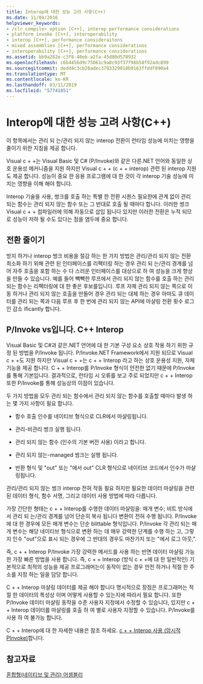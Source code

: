 ```yaml
---
title: Interop에 대한 성능 고려 사항(C++)
ms.date: 11/04/2016
helpviewer_keywords:
- /clr compiler option [C++], interop performance considerations
- platform invoke [C++], interoperability
- interop [C++], performance consideraitons
- mixed assemblies [C++], performance considerations
- interoperability [C++], performance considerations
ms.assetid: bb9a282e-c3f8-40eb-a2fa-45d80d578932
ms.openlocfilehash: c6b4456d9c75061c9a8c93f37f98b58f92adc899
ms.sourcegitcommit: dedd4c3cb28adec3793329018b9163ffddf890a4
ms.translationtype: MT
ms.contentlocale: ko-KR
ms.lasthandoff: 03/11/2019
ms.locfileid: "57741851"
---
```

# <a name="performance-considerations-for-interop-c"></a>Interop에 대한 성능 고려 사항(C++)

이 항목에서는 관리 되 는/관리 되지 않는 interop 전환이 런타임 성능에 미치는 영향을 줄이기 위한 지침을 제공 합니다.

Visual c + +는 Visual Basic 및 C# (P/Invoke)와 같은 다른.NET 언어와 동일한 상호 운용성 메커니즘을 지원 하지만 Visual c + + (c + + interop) 관련 된 interop 지원도 제공 합니다. 성능이 중요 한 응용 프로그램에 대 한 것이 각 interop 기술 성능에 미치는 영향을 이해 해야 합니다.

Interop 기술을 사용, 썽크를 호출 하는 특별 한 전환 시퀀스 필요한에 관계 없이 관리 되는 함수는 관리 되지 않는 함수 또는 그 반대로 호출 될 때마다 합니다. 이러한 썽크 Visual c + + 컴파일러에 의해 자동으로 삽입 됩니다 있지만 이러한 전환은 누적 되므로 성능이 저하 될 수도 있다는 점을 염두에 중요 합니다.

## <a name="reducing-transitions"></a>전환 줄이기

방지 하거나 interop 썽크 비용을 절감 하는 한 가지 방법은 관리/관리 되지 않는 전환 최소화 하기 위해 관련 된 인터페이스를 리팩터링 하는 경우 관리 되 는/관리 경계를 넘어 자주 호출을 포함 하는 수 다 스러운 인터페이스를 대상으로 하 여 성능을 크게 향상을 만들 수 있습니다. 예를 들어 빽빽한 루프에서 관리 되지 않는 함수를 호출 하는 관리 되는 함수는 리팩터링에 대 한 좋은 후보를입니다. 루프 자체 관리 되지 않는 쪽으로 이동 하거나 관리 되지 않는 호출을 만들어 경우 관리 되는 대체 하는 경우 아마도 큐 데이터를 관리 되는 쪽과 다음 루프 후 한 번에 관리 되지 않는 API에 마샬링 전환 횟수 로그인 감소 ificantly 합니다.

## <a name="pinvoke-vs-c-interop"></a>P/Invoke vs입니다. C++ Interop

Visual Basic 및 C#과 같은.NET 언어에 대 한 기본 구성 요소 상호 작용 하기 위한 규정 된 방법을 P/Invoke 됩니다. P/Invoke.NET Framework에서 지원 되므로 Visual c + +도 지원 하지만 Visual c + +는 c + + Interop 라고 하는 상호 운용성 지원, 자체 기능을 제공 합니다. C + + Interop를 P/Invoke 형식이 안전한 없기 때문에 P/Invoke를 통해 기본입니다. 결과적으로, 런타임 시 오류를 보고 주로 되었지만 c + + Interop 또한 P/Invoke를 통해 성능상의 이점이 있습니다.

두 가지 방법을 모두 관리 되는 함수에서 관리 되지 않는 함수를 호출할 때마다 발생 하는 몇 가지 사항이 필요 합니다.

- 함수 호출 인수를 네이티브 형식으로 CLR에서 마샬링됩니다.

- 관리-비관리 썽크 실행 됩니다.

- 관리 되지 않는 함수 (인수의 기본 버전 사용) 이라고 합니다.

- 관리 되지 않는-managed 썽크는 실행 됩니다.

- 반환 형식 및 "out" 또는 "에서 out" CLR 형식으로 네이티브 코드에서 인수가 마샬링됩니다.

관리/관리 되지 않는 썽크 interop 전혀 작동 필요 하지만 필요한 데이터 마샬링을 관련 된 데이터 형식, 함수 서명, 그리고 데이터 사용 방법에 따라 다릅니다.

가장 간단한 형태는 c + + Interop를 수행한 데이터 마샬링을: 매개 변수; 비트 방식에서 관리 되 는/관리 경계를 넘어 단순히 복사 됩니다 변환이 전혀 수행 됩니다. P/Invoke에 대 한 경우에 모든 매개 변수는 단순 blittable 형식입니다. P/Invoke 각 관리 되는 매개 변수는 해당 네이티브 형식으로 변환 하는 데 매우 강력한 단계를 수행 하는 고, 그렇지 인수 "out"으로 표시 되는 경우에 그 반대의 경우도 마찬가지 또는 "에서 로그 아웃,".

즉, c + + Interop P/Invoke 가장 강력한 메서드를 사용 하는 반면 데이터 마샬링 가능한 가장 빠른 방법을 사용 합니다. 즉, c + + Interop (방식 c + +에 대 한 일반적인) 기본적으로 최적의 성능을 제공 프로그래머는이 동작이 없는 경우 안전 하거나 적절 한 주소를 지정 하는 일을 담당 합니다.

C + + Interop 마샬링 데이터를 제공 해야 합니다 명시적으로 장점은 프로그래머는 적절 한 데이터의 특성상 이며 어떻게 사용할 수 있는지에 따라서 필요 합니다. 또한 P/Invoke 데이터 마샬링 동작을 수준 사용자 지정에서 수정할 수 있습니다, 있지만 c + + Interop 데이터를 마샬링를 호출 하 여 별로 사용자 지정할 수 있습니다. P/Invoke를 사용 하 여 불가능 합니다.

C + + Interop에 대 한 자세한 내용은 참조 하세요. [c + + Interop 사용 (암시적 PInvoke)](../dotnet/using-cpp-interop-implicit-pinvoke.md)합니다.

## <a name="see-also"></a>참고자료

[혼합형(네이티브 및 관리) 어셈블리](../dotnet/mixed-native-and-managed-assemblies.md)
